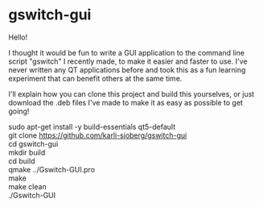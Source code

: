 # gswitch-gui

Hello!

I thought it would be fun to write a GUI application to the command line script "gswitch" I recently made, to make it easier and faster to use. I've never written any QT applications before and took this as a fun learning experiment that can benefit others at the same time.

I'll explain how you can clone this project and build this yourselves, or just download the .deb files I've made to make it as easy as possible to get going!

sudo apt-get install -y build-essentials qt5-default</br>
git clone https://github.com/karli-sjoberg/gswitch-gui</br>
cd gswitch-gui</br>
mkdir build</br>
cd build</br>
qmake ../Gswitch-GUI.pro</br>
make</br>
make clean</br>
./Gswitch-GUI
